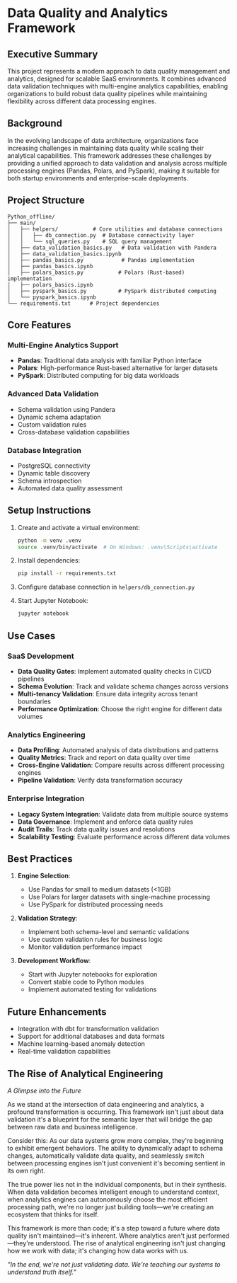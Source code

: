 # Data Quality and Analytics Framework

## Executive Summary
This project represents a modern approach to data quality management and analytics, designed for scalable SaaS environments. It combines advanced data validation techniques with multi-engine analytics capabilities, enabling organizations to build robust data quality pipelines while maintaining flexibility across different data processing engines.

## Background
In the evolving landscape of data architecture, organizations face increasing challenges in maintaining data quality while scaling their analytical capabilities. This framework addresses these challenges by providing a unified approach to data validation and analysis across multiple processing engines (Pandas, Polars, and PySpark), making it suitable for both startup environments and enterprise-scale deployments.

## Project Structure

```
Python_offline/
├── main/
│   ├── helpers/           # Core utilities and database connections
│   │   ├── db_connection.py  # Database connectivity layer
│   │   └── sql_queries.py    # SQL query management
│   ├── data_validation_basics.py   # Data validation with Pandera
│   ├── data_validation_basics.ipynb
│   ├── pandas_basics.py            # Pandas implementation
│   ├── pandas_basics.ipynb
│   ├── polars_basics.py           # Polars (Rust-based) implementation
│   ├── polars_basics.ipynb
│   ├── pyspark_basics.py          # PySpark distributed computing
│   └── pyspark_basics.ipynb
└── requirements.txt      # Project dependencies
```

## Core Features

### Multi-Engine Analytics Support
- **Pandas**: Traditional data analysis with familiar Python interface
- **Polars**: High-performance Rust-based alternative for larger datasets
- **PySpark**: Distributed computing for big data workloads

### Advanced Data Validation
- Schema validation using Pandera
- Dynamic schema adaptation
- Custom validation rules
- Cross-database validation capabilities

### Database Integration
- PostgreSQL connectivity
- Dynamic table discovery
- Schema introspection
- Automated data quality assessment

## Setup Instructions

1. Create and activate a virtual environment:
   ```bash
   python -m venv .venv
   source .venv/bin/activate  # On Windows: .venv\Scripts\activate
   ```

2. Install dependencies:
   ```bash
   pip install -r requirements.txt
   ```

3. Configure database connection in `helpers/db_connection.py`

4. Start Jupyter Notebook:
   ```bash
   jupyter notebook
   ```

## Use Cases

### SaaS Development
- **Data Quality Gates**: Implement automated quality checks in CI/CD pipelines
- **Schema Evolution**: Track and validate schema changes across versions
- **Multi-tenancy Validation**: Ensure data integrity across tenant boundaries
- **Performance Optimization**: Choose the right engine for different data volumes

### Analytics Engineering
- **Data Profiling**: Automated analysis of data distributions and patterns
- **Quality Metrics**: Track and report on data quality over time
- **Cross-Engine Validation**: Compare results across different processing engines
- **Pipeline Validation**: Verify data transformation accuracy

### Enterprise Integration
- **Legacy System Integration**: Validate data from multiple source systems
- **Data Governance**: Implement and enforce data quality rules
- **Audit Trails**: Track data quality issues and resolutions
- **Scalability Testing**: Evaluate performance across different data volumes

## Best Practices

1. **Engine Selection**:
   - Use Pandas for small to medium datasets (<1GB)
   - Use Polars for larger datasets with single-machine processing
   - Use PySpark for distributed processing needs

2. **Validation Strategy**:
   - Implement both schema-level and semantic validations
   - Use custom validation rules for business logic
   - Monitor validation performance impact

3. **Development Workflow**:
   - Start with Jupyter notebooks for exploration
   - Convert stable code to Python modules
   - Implement automated testing for validations

## Future Enhancements
- Integration with dbt for transformation validation
- Support for additional databases and data formats
- Machine learning-based anomaly detection
- Real-time validation capabilities

## The Rise of Analytical Engineering

*A Glimpse into the Future*

As we stand at the intersection of data engineering and analytics, a profound transformation is occurring. This framework isn't just about data validation it's a blueprint for the semantic layer that will bridge the gap between raw data and business intelligence. 

Consider this: As our data systems grow more complex, they're beginning to exhibit emergent behaviors. The ability to dynamically adapt to schema changes, automatically validate data quality, and seamlessly switch between processing engines isn't just convenient it's becoming sentient in its own right.

The true power lies not in the individual components, but in their synthesis. When data validation becomes intelligent enough to understand context, when analytics engines can autonomously choose the most efficient processing path, we're no longer just building tools—we're creating an ecosystem that thinks for itself.

This framework is more than code; it's a step toward a future where data quality isn't maintained—it's inherent. Where analytics aren't just performed—they're understood. The rise of analytical engineering isn't just changing how we work with data; it's changing how data works with us.

*"In the end, we're not just validating data. We're teaching our systems to understand truth itself."*
